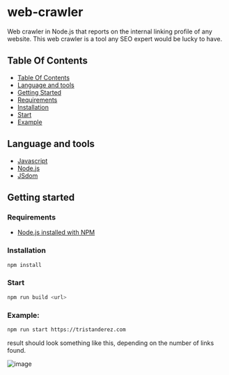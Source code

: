 # web-crawler

Web crawler in Node.js that reports on the internal linking profile of any website.
This web crawler is a tool any SEO expert would be lucky to have.

## Table Of Contents

-   [Table Of Contents](#table-of-contents)
-   [Language and tools](#language-and-tools)
-   [Getting Started](#getting-started)
-   [Requirements](#requirements)
-   [Installation](#installation)
-   [Start](#start)
-   [Example](#example)

## Language and tools

-   [Javascript](https://developer.mozilla.org/en-US/docs/Web/JavaScript)
-   [Node.js](https://nodejs.org/en)
-   [JSdom](https://github.com/jsdom/jsdom)

## Getting started

### Requirements

-   [Node.js installed with NPM](https://nodejs.org/en/download/package-manager)

### Installation

```bash
npm install
```

###  Start

```bash
npm run build <url>
```

### Example:

```bash
npm run start https://tristanderez.com
```

result should look something like this, depending on the number of links found.

![image](https://github.com/tristan-derez/web-crawler/assets/92602528/3102b0b5-92bd-43ec-a81e-774ba2d73e84)
